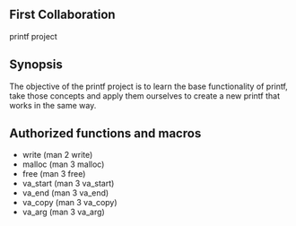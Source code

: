 ## First Collaboration

printf project

## Synopsis
  The objective of the printf project is to learn the base functionality of printf, take those concepts and apply them ourselves to create a new printf that works in the same way.

## Authorized functions and macros
* write (man 2 write)
* malloc (man 3 malloc)
* free (man 3 free)
* va_start (man 3 va_start)
* va_end (man 3 va_end)
* va_copy (man 3 va_copy)
* va_arg (man 3 va_arg)
